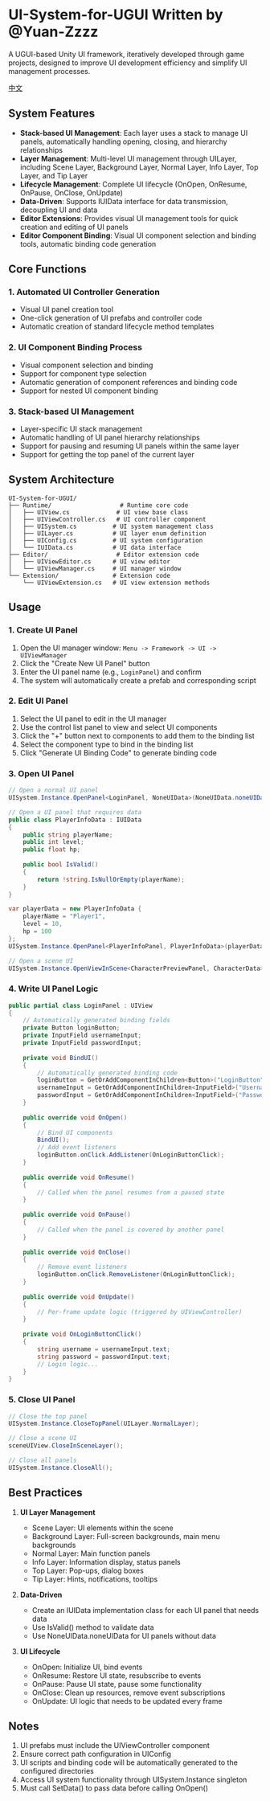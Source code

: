 # UI-System-for-UGUI Written by @Yuan-Zzzz

A UGUI-based Unity UI framework, iteratively developed through game projects, designed to improve UI development efficiency and simplify UI management processes.

[中文](README.md)

## System Features

- **Stack-based UI Management**: Each layer uses a stack to manage UI panels, automatically handling opening, closing, and hierarchy relationships
- **Layer Management**: Multi-level UI management through UILayer, including Scene Layer, Background Layer, Normal Layer, Info Layer, Top Layer, and Tip Layer
- **Lifecycle Management**: Complete UI lifecycle (OnOpen, OnResume, OnPause, OnClose, OnUpdate)
- **Data-Driven**: Supports IUIData interface for data transmission, decoupling UI and data
- **Editor Extensions**: Provides visual UI management tools for quick creation and editing of UI panels
- **Editor Component Binding**: Visual UI component selection and binding tools, automatic binding code generation

## Core Functions

### 1. Automated UI Controller Generation
- Visual UI panel creation tool
- One-click generation of UI prefabs and controller code
- Automatic creation of standard lifecycle method templates

### 2. UI Component Binding Process
- Visual component selection and binding
- Support for component type selection
- Automatic generation of component references and binding code
- Support for nested UI component binding

### 3. Stack-based UI Management
- Layer-specific UI stack management
- Automatic handling of UI panel hierarchy relationships
- Support for pausing and resuming UI panels within the same layer
- Support for getting the top panel of the current layer

## System Architecture

```
UI-System-for-UGUI/
├── Runtime/                   # Runtime core code
│   ├── UIView.cs             # UI view base class
│   ├── UIViewController.cs   # UI controller component
│   ├── UISystem.cs          # UI system management class
│   ├── UILayer.cs           # UI layer enum definition
│   ├── UIConfig.cs          # UI system configuration
│   └── IUIData.cs           # UI data interface
├── Editor/                   # Editor extension code
│   ├── UIViewEditor.cs      # UI view editor
│   └── UIViewManager.cs     # UI manager window
└── Extension/               # Extension code
    └── UIViewExtension.cs   # UI view extension methods
```

## Usage

### 1. Create UI Panel

1. Open the UI manager window: `Menu -> Framework -> UI -> UIViewManager`
2. Click the "Create New UI Panel" button
3. Enter the UI panel name (e.g., `LoginPanel`) and confirm
4. The system will automatically create a prefab and corresponding script

### 2. Edit UI Panel

1. Select the UI panel to edit in the UI manager
2. Use the control list panel to view and select UI components
3. Click the "+" button next to components to add them to the binding list
4. Select the component type to bind in the binding list
5. Click "Generate UI Binding Code" to generate binding code

### 3. Open UI Panel

```csharp
// Open a normal UI panel
UISystem.Instance.OpenPanel<LoginPanel, NoneUIData>(NoneUIData.noneUIData, UILayer.NormalLayer);

// Open a UI panel that requires data
public class PlayerInfoData : IUIData
{
    public string playerName;
    public int level;
    public float hp;
    
    public bool IsValid()
    {
        return !string.IsNullOrEmpty(playerName);
    }
}

var playerData = new PlayerInfoData { 
    playerName = "Player1", 
    level = 10, 
    hp = 100 
};
UISystem.Instance.OpenPanel<PlayerInfoPanel, PlayerInfoData>(playerData, UILayer.InfoLayer);

// Open a scene UI
UISystem.Instance.OpenViewInScene<CharacterPreviewPanel, CharacterData>(characterData);
```

### 4. Write UI Panel Logic

```csharp
public partial class LoginPanel : UIView
{
    // Automatically generated binding fields
    private Button loginButton;
    private InputField usernameInput;
    private InputField passwordInput;
    
    private void BindUI()
    {
        // Automatically generated binding code
        loginButton = GetOrAddComponentInChildren<Button>("LoginButton");
        usernameInput = GetOrAddComponentInChildren<InputField>("UsernameInput");
        passwordInput = GetOrAddComponentInChildren<InputField>("PasswordInput");
    }
    
    public override void OnOpen()
    {
        // Bind UI components
        BindUI();
        // Add event listeners
        loginButton.onClick.AddListener(OnLoginButtonClick);
    }
    
    public override void OnResume()
    {
        // Called when the panel resumes from a paused state
    }
    
    public override void OnPause()
    {
        // Called when the panel is covered by another panel
    }
    
    public override void OnClose()
    {
        // Remove event listeners
        loginButton.onClick.RemoveListener(OnLoginButtonClick);
    }
    
    public override void OnUpdate()
    {
        // Per-frame update logic (triggered by UIViewController)
    }
    
    private void OnLoginButtonClick()
    {
        string username = usernameInput.text;
        string password = passwordInput.text;
        // Login logic...
    }
}
```

### 5. Close UI Panel

```csharp
// Close the top panel
UISystem.Instance.CloseTopPanel(UILayer.NormalLayer);

// Close a scene UI
sceneUIView.CloseInSceneLayer();

// Close all panels
UISystem.Instance.CloseAll();
```

## Best Practices

1. **UI Layer Management**
   - Scene Layer: UI elements within the scene
   - Background Layer: Full-screen backgrounds, main menu backgrounds
   - Normal Layer: Main function panels
   - Info Layer: Information display, status panels
   - Top Layer: Pop-ups, dialog boxes
   - Tip Layer: Hints, notifications, tooltips

2. **Data-Driven**
   - Create an IUIData implementation class for each UI panel that needs data
   - Use IsValid() method to validate data
   - Use NoneUIData.noneUIData for UI panels without data

3. **UI Lifecycle**
   - OnOpen: Initialize UI, bind events
   - OnResume: Restore UI state, resubscribe to events
   - OnPause: Pause UI state, pause some functionality
   - OnClose: Clean up resources, remove event subscriptions
   - OnUpdate: UI logic that needs to be updated every frame

## Notes

1. UI prefabs must include the UIViewController component
2. Ensure correct path configuration in UIConfig
3. UI scripts and binding code will be automatically generated to the configured directories
4. Access UI system functionality through UISystem.Instance singleton
5. Must call SetData() to pass data before calling OnOpen()